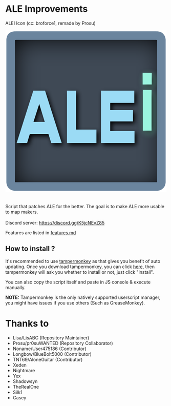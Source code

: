 # ALE Improvements
ALEI Icon (cc: broforce1, remade by Prosu)

![ALEI Icon](/icon.png "ALEI Icon")
<br><br><br>
Script that patches ALE for the better. The goal is to make ALE more usable to map makers. <br><br>
Discord server: https://discord.gg/K5jcNEvZ85

Features are listed in [features.md](/features.md)

## How to install ?
It's recommended to use [tampermonkey](https://www.tampermonkey.net/) as that gives you benefit of auto updating. Once you download tampermonkey, you can click [here](https://github.com/ZenoABC/ALEI/raw/main/alei.user.js), then tampermonkey will ask you whether to install or not, just click "install".

You can also copy the script itself and paste in JS console & execute manually.

**NOTE:** Tampermonkey is the only natively supported userscript manager, you might have issues if you use others (Such as GreaseMonkey).

# Thanks to
- Lisa/LisABC (Repository Maintainer)
- Prosu/pr0suWANTED (Repository Collaborator)
- Noname/User475186 (Contributor)
- Longbow/BlueBolt5000 (Contributor)
- TNT69/AloneGuitar (Contributor)
- Xeden
- Nightmare
- Yex
- Shadowsyn
- TheRealOne
- Silk1
- Casey
